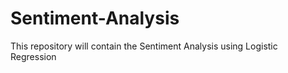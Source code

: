 # Sentiment-Analysis
This repository will contain the Sentiment Analysis using  Logistic Regression
